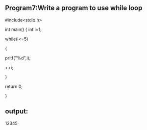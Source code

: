 ## Program7:Write a program to use while loop

#include<stdio.h>

int main()
{
int i=1;

while(i<=5)

{

pritf("%d",i);

++i;

}

return 0;

}
## output:
12345



